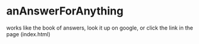 # anAnswerForAnything
works like the book of answers, look it up on google, or click the link in the page (index.html)
